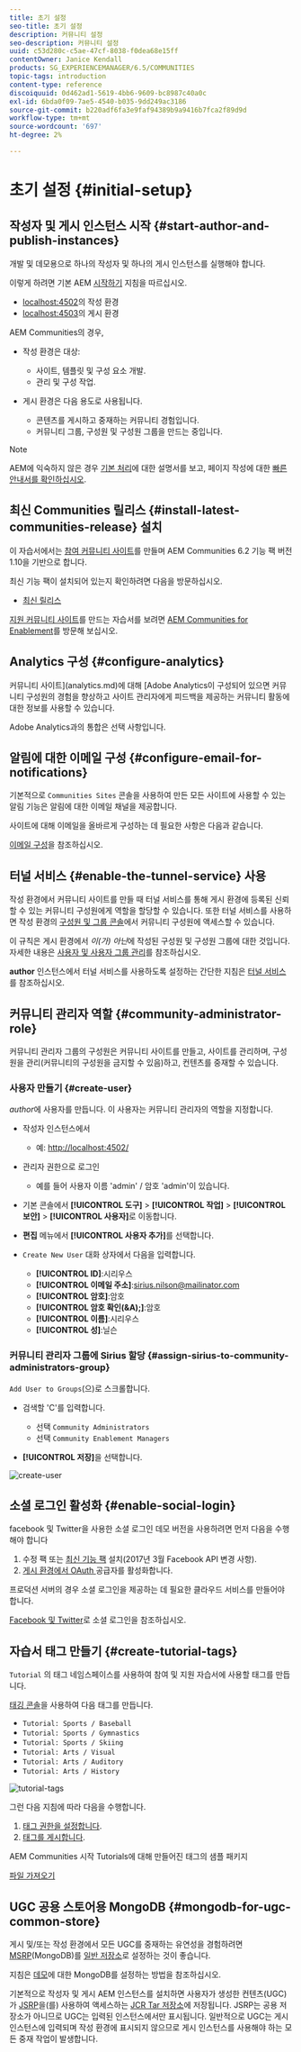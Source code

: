 ```yaml
---
title: 초기 설정
seo-title: 초기 설정
description: 커뮤니티 설정
seo-description: 커뮤니티 설정
uuid: c53d280c-c5ae-47cf-8038-f0dea68e15ff
contentOwner: Janice Kendall
products: SG_EXPERIENCEMANAGER/6.5/COMMUNITIES
topic-tags: introduction
content-type: reference
discoiquuid: 0d462ad1-5619-4bb6-9609-bc8987c40a0c
exl-id: 6bda0f09-7ae5-4540-b035-9dd249ac3186
source-git-commit: b220adf6fa3e9faf94389b9a9416b7fca2f89d9d
workflow-type: tm+mt
source-wordcount: '697'
ht-degree: 2%

---
```


# 초기 설정 {#initial-setup}

## 작성자 및 게시 인스턴스 시작 {#start-author-and-publish-instances}

개발 및 데모용으로 하나의 작성자 및 하나의 게시 인스턴스를 실행해야 합니다.

이렇게 하려면 기본 AEM [시작하기](../../help/sites-deploying/deploy.md#getting-started) 지침을 따르십시오.

* [localhost:4502](http://localhost:4502/)의 작성 환경
* [localhost:4503](http://localhost:4503/)의 게시 환경

AEM Communities의 경우,

* 작성 환경은 대상:

   * 사이트, 템플릿 및 구성 요소 개발.
   * 관리 및 구성 작업.

* 게시 환경은 다음 용도로 사용됩니다.

   * 콘텐츠를 게시하고 중재하는 커뮤니티 경험입니다.
   * 커뮤니티 그룹, 구성원 및 구성원 그룹을 만드는 중입니다.

>[!NOTE]
>
>AEM에 익숙하지 않은 경우 [기본 처리](../../help/sites-authoring/basic-handling.md)에 대한 설명서를 보고, 페이지 작성에 대한 [빠른 안내서를 확인하십시오](../../help/sites-authoring/qg-page-authoring.md).

## 최신 Communities 릴리스 {#install-latest-communities-release} 설치

이 자습서에서는 [참여 커뮤니티 사이트](overview.md#engagement-community)를 만들며 AEM Communities 6.2 기능 팩 버전 1.10을 기반으로 합니다.

최신 기능 팩이 설치되어 있는지 확인하려면 다음을 방문하십시오.

* [최신 릴리스](deploy-communities.md#latest-releases)

[지원 커뮤니티 사이트](overview.md#enablement-community)를 만드는 자습서를 보려면 [AEM Communities for Enablement](getting-started-enablement.md)를 방문해 보십시오.

## Analytics 구성 {#configure-analytics}

커뮤니티 사이트](analytics.md)에 대해 [Adobe Analytics이 구성되어 있으면 커뮤니티 구성원의 경험을 향상하고 사이트 관리자에게 피드백을 제공하는 커뮤니티 활동에 대한 정보를 사용할 수 있습니다.

Adobe Analytics과의 통합은 선택 사항입니다.

## 알림에 대한 이메일 구성 {#configure-email-for-notifications}

기본적으로 `Communities Sites` 콘솔을 사용하여 만든 모든 사이트에 사용할 수 있는 알림 기능은 알림에 대한 이메일 채널을 제공합니다.

사이트에 대해 이메일을 올바르게 구성하는 데 필요한 사항은 다음과 같습니다.

[이메일 구성](email.md)을 참조하십시오.

## 터널 서비스 {#enable-the-tunnel-service} 사용

작성 환경에서 커뮤니티 사이트를 만들 때 터널 서비스를 통해 게시 환경에 등록된 신뢰할 수 있는 커뮤니티 구성원에게 역할을 할당할 수 있습니다. 또한 터널 서비스를 사용하면 작성 환경의 [구성원 및 그룹 콘솔](members.md)에서 커뮤니티 구성원에 액세스할 수 있습니다.

이 규칙은 게시 환경에서 *이(가) 아닌*&#x200B;에 작성된 구성원 및 구성원 그룹에 대한 것입니다. 자세한 내용은 [사용자 및 사용자 그룹 관리](users.md)를 참조하십시오.

**author** 인스턴스에서 터널 서비스를 사용하도록 설정하는 간단한 지침은 [터널 서비스](deploy-communities.md#tunnel-service-on-author)를 참조하십시오.

## 커뮤니티 관리자 역할 {#community-administrator-role}

커뮤니티 관리자 그룹의 구성원은 커뮤니티 사이트를 만들고, 사이트를 관리하며, 구성원을 관리(커뮤니티의 구성원을 금지할 수 있음)하고, 컨텐츠를 중재할 수 있습니다.

### 사용자 만들기 {#create-user}

*author*&#x200B;에 사용자를 만듭니다. 이 사용자는 커뮤니티 관리자의 역할을 지정합니다.

* 작성자 인스턴스에서

   * 예: [http://localhost:4502/](http://localhost:4503/)

* 관리자 권한으로 로그인

   * 예를 들어 사용자 이름 &#39;admin&#39; / 암호 &#39;admin&#39;이 있습니다.

* 기본 콘솔에서 **[!UICONTROL 도구]** > **[!UICONTROL 작업]** > **[!UICONTROL 보안]** > **[!UICONTROL 사용자]**&#x200B;로 이동합니다.
* **편집** 메뉴에서 **[!UICONTROL 사용자 추가]**&#x200B;를 선택합니다.

* `Create New User` 대화 상자에서 다음을 입력합니다.

   * **[!UICONTROL ID]**:시리우스
   * **[!UICONTROL 이메일 주소]**:sirius.nilson@mailinator.com
   * **[!UICONTROL 암호]**:암호
   * **[!UICONTROL 암호 확인(&amp;A);]**:암호
   * **[!UICONTROL 이름]**:시리우스
   * **[!UICONTROL 성]**:닐슨

### 커뮤니티 관리자 그룹에 Sirius 할당 {#assign-sirius-to-community-administrators-group}

`Add User to Groups`(으)로 스크롤합니다.

* 검색할 &#39;C&#39;를 입력합니다.

   * 선택 `Community Administrators`
   * 선택 `Community Enablement Managers`

* **[!UICONTROL 저장]**&#x200B;을 선택합니다.

![create-user](assets/create-user.png)

## 소셜 로그인 활성화 {#enable-social-login}

facebook 및 Twitter을 사용한 소셜 로그인 데모 버전을 사용하려면 먼저 다음을 수행해야 합니다

1. 수정 팩 또는 [최신 기능 팩](deploy-communities.md#latestfeaturepack) 설치(2017년 3월 Facebook API 변경 사항).
1. [게시 환경에서 OAuth ](social-login.md#adobe-granite-oauth-authentication-handler) 공급자를 활성화합니다.

프로덕션 서버의 경우 소셜 로그인을 제공하는 데 필요한 클라우드 서비스를 만들어야 합니다.

[Facebook 및 Twitter](social-login.md)로 소셜 로그인을 참조하십시오.

## 자습서 태그 만들기 {#create-tutorial-tags}

`Tutorial` 의 태그 네임스페이스를 사용하여 참여 및 지원 자습서에 사용할 태그를 만듭니다.

[태깅 콘솔](../../help/sites-administering/tags.md#tagging-console)을 사용하여 다음 태그를 만듭니다.

* `Tutorial: Sports / Baseball`
* `Tutorial: Sports / Gymnastics`
* `Tutorial: Sports / Skiing`
* `Tutorial: Arts / Visual`
* `Tutorial: Arts / Auditory`
* `Tutorial: Arts / History`

![tutorial-tags](assets/tutorial-tags.png)

그런 다음 지침에 따라 다음을 수행합니다.

1. [태그 권한을 설정합니다](../../help/sites-administering/tags.md#setting-tag-permissions).
1. [태그를 게시합니다](../../help/sites-administering/tags.md#publishing-tags).

AEM Communities 시작 Tutorials에 대해 만들어진 태그의 샘플 패키지

[파일 가져오기](assets/tutorial_tags-v63.zip)

## UGC 공용 스토어용 MongoDB {#mongodb-for-ugc-common-store}

게시 및/또는 작성 환경에서 모든 UGC를 중재하는 유연성을 경험하려면 [MSRP](msrp.md)(MongoDB)를 [일반 저장소](working-with-srp.md)로 설정하는 것이 좋습니다.

지침은 [데모](demo-mongo.md)에 대한 MongoDB를 설정하는 방법을 참조하십시오.

기본적으로 작성자 및 게시 AEM 인스턴스를 설치하면 사용자가 생성한 컨텐츠(UGC)가 [JSRP](jsrp.md)을(를) 사용하여 액세스하는 [JCR Tar 저장소](../../help/sites-deploying/platform.md)에 저장됩니다. JSRP는 공용 저장소가 아니므로 UGC는 입력된 인스턴스에서만 표시됩니다. 일반적으로 UGC는 게시 인스턴스에 입력되며 작성 환경에 표시되지 않으므로 게시 인스턴스를 사용해야 하는 모든 중재 작업이 발생합니다.
